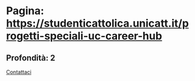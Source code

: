 # Pagina: https://studenticattolica.unicatt.it/progetti-speciali-uc-career-hub

## Profondità: 2

[Contattaci](home-contatti "Contattaci")